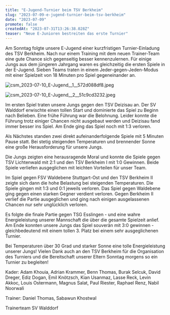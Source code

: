 ```yaml
---
title: "E-Jugend-Turnier beim TSV Berkheim"
slug: "2023-07-09-e-jugend-turnier-beim-tsv-berkheim"
date: "2023-07-09"
promote: false
createdAt: "2023-07-31T13:26:38.028Z"
teaser: "Neue E-Junioren bestreiten das erste Turnier"
---
```

Am Sonntag folgte unsere E-Jugend einer kurzfristigen Turnier-Einladung des TSV Berkheim. Nach nur einem Training mit dem neuen Trainer-Team eine gute Chance sich gegenseitig besser kennenzulernen. Für einige Jungs aus dem jüngeren Jahrgang waren es gleichzeitig die ersten Spiele in der E-Jugend. Sieben Teams traten in einem Jeder-gegen-Jeden-Modus mit einer Spielzeit von 18 Minuten pro Spiel gegeneinander an.

![csm_2023-07-10_E-Jugend__1__572d088df8.jpeg](/uploads/csm_2023_07_10_E_Jugend_1_572d088df8_12976980a3.jpeg)

![csm_2023-07-10_E-Jugend__2__51c9cd3232.jpeg](/uploads/csm_2023_07_10_E_Jugend_2_51c9cd3232_ee31cb33ca.jpeg)

Im ersten Spiel traten unsere Jungs gegen den TSV Deizisau an. Der SV Walddorf erwischte einen tollen Start und dominierte das Spiel zu Beginn nach Belieben. Eine frühe Führung war die Belohnung. Leider konnte die Führung trotz einiger Chancen nicht ausgebaut werden und Deizisau fand immer besser ins Spiel. Am Ende ging das Spiel noch mit 1:3 verloren.

Als Nächstes standen zwei direkt aufeinanderfolgende Spiele mit 5 Minuten Pause statt. Bei stetig steigenden Temperaturen und brennender Sonne eine große Herausforderung für unsere Jungs.

Die Jungs zeigten eine herausragende Moral und konnte die Spiele gegen TSV Lichtenwald mit 2:1 und den TSV Berkheim I mit 1:0 Gewinnen. Beide Spiele verliefen ausgeglichen mit leichten Vorteilen für unser Team.

Im Spiel gegen FSV Waldebene Stuttgart-Ost und den TSV Berkheim II zeigte sich dann die hohe Belastung bei steigenden Temperaturen. Die Spiele gingen mit 1:3 und 0:1 jeweils verloren. Das Spiel gegen Waldebene ging gegen einen starken Gegner verdient verloren. Gegen Berkheim II verlief die Partie ausgeglichen und ging nach einigen ausgelassenen Chancen nur sehr unglücklich verloren.

Es folgte die finale Partie gegen TSG Esslingen - und eine wahre Energieleistung unserer Mannschaft die über die gesamte Spielzeit anlief. Am Ende konnten unsere Jungs das Spiel souverän mit 3:0 gewinnen - gleichbedeutend mit einem tollen 3. Platz bei einem sehr ausgeglichenen Turnier.

Bei Temperaturen über 30 Grad und starker Sonne eine tolle Energieleistung unserer Jungs! Vielen Dank auch an den TSV Berkheim für die Organisation des Turniers und die Bereitschaft unserer Eltern Sonntag morgens so ein Turnier zu begleiten!

Kader: Adam Khouia, Adrian Krammer, Benn Thomas, Burak Selcuk, David Dreger, Ediz Dogan, Emil Knötzsch, Kian Usanmaz, Lasse Reck, Levin Akkoc, Louis Ostermann, Magnus Salat, Paul Riester, Raphael Renz, Nabil Noorwali

Trainer: Daniel Thomas, Sabawun Khostwal

Trainerteam SV Walddorf
